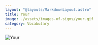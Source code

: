 ```yaml
---
layout: "@layouts/MarkdownLayout.astro"
title: Your
image: ./assets/images-of-signs/your.gif
category: Vocabulary
---
```


![Your](@signs/your.gif)
